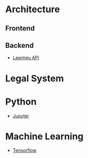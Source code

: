 <!-- TITLE: Wiki.Core.Today -->
<!-- SUBTITLE: CoreDotToday Wiki Page -->

# Architecture
## Frontend
## Backend
- [Lawmeu API](backend/lawmeu-api)

# Legal System

# Python
- [Jupyter](python/jupyter)
# Machine Learning
- [Tensorflow](ml/tensorflow)